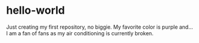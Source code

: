 # hello-world
Just creating my first repository, no biggie. 
My favorite color is purple and...
I am a fan of fans as my air conditioning is currently broken.
